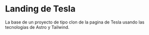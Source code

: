 # Landing de Tesla
La base de un proyecto de tipo clon de la pagina de Tesla usando las tecnologias de Astro y Tailwind. 

